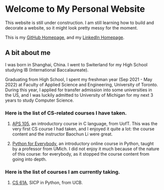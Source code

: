 # Welcome to My Personal Website

This website is still under construction. I am still learning how to build and decorate a website, so it might look pretty messy for the moment.

This is my [GitHub Homepage](https://github.com/RZII), and my [LinkedIn Homepage](https://www.linkedin.com/in/hanxiang-zhang-472a26223/).

## A bit about me

I was born in Shanghai, China. I went to Switerland for my High School studying IB (International Baccalaureate).

Graduating from High School, I spent my freshman year (Sep 2021 - May 2022) at Faculty of Applied Science and Engineering, University of Toronto. During this year, I applied for transfer admission into some universities in the US, and I was luckily admitted to University of Michigan for my next 3 years to study Computer Science.


### Here is the list of CS-related courses I have taken.

1. [APS 105](https://engineering.calendar.utoronto.ca/course/aps105h1), an introductory course in C language, from UofT. This was the very first CS course I had taken, and I enjoyed it quite a lot: the course content and the instructor Baochun Li were great.

2. [Python for Everybody](https://www.py4e.com), an introductory online course in Python, taught by a professor from UMich. I did not enjoy it much because of the nature of this course: for everybody, as it stopped the course content from going into depth.



### Here is the list of courses I am currently taking.

1. [CS 61A](https://inst.eecs.berkeley.edu/~cs61a/fa21/), SICP in Python, from UCB.



